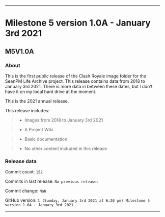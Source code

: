 
***

# Milestone 5 version 1.0A - January 3rd 2021

## M5V1.0A

### About

This is the first public release of the Clash Royale image folder for the SeanPM Life Archive project. This release contains data from 2018 to January 3rd 2021. There is more data in between these dates, but I don't have it on my local hard drive at the moment.

This is the 2021 annual release.

This release includes:

> * Images from 2018 to January 3rd 2021

> * A Project Wiki

> * Basic documentation

> * No other content included in this release

<!--

Changes in this release:

> * Deleted x `IGNORE.md` files

> * Documentation updates, adding release notes for v1

> * No other changes in this release

!-->

### Release data

Commit count: `152`

Commits in last release: `No previous releases`

Commit change: `NaN`

GitHub version: `1 (Sunday, January 3rd 2021 at 6:20 pm) Milestone 5 version 1.0A - January 3rd 2021`

***
